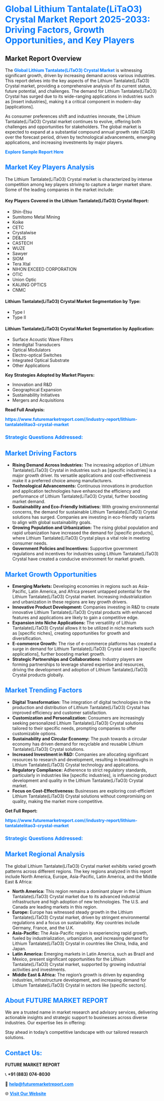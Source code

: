 <h1 style="color: #007BFF;">Global Lithium Tantalate(LiTaO3) Crystal Market Report 2025-2033: Driving Factors, Growth Opportunities, and Key Players</h1>

<section id="overview">
<h2>Market Report Overview</h2>
<p>The <a href="https://www.futuremarketreport.com//industry-report/lithium-tantalatelitao3-crystal-market" style="color: #007BFF; text-decoration: none;"><strong>Global Lithium Tantalate(LiTaO3) Crystal Market</strong></a> is witnessing significant growth, driven by increasing demand across various industries. This report delves into the key aspects of the Lithium Tantalate(LiTaO3) Crystal market, providing a comprehensive analysis of its current status, future potential, and challenges. The demand for Lithium Tantalate(LiTaO3) Crystal has surged due to its wide-ranging applications in industries such as [insert industries], making it a critical component in modern-day [applications].</p>
<p>As consumer preferences shift and industries innovate, the Lithium Tantalate(LiTaO3) Crystal market continues to evolve, offering both challenges and opportunities for stakeholders. The global market is expected to expand at a substantial compound annual growth rate (CAGR) over the forecast period, driven by technological advancements, emerging applications, and increasing investments by major players.</p>
</section>

<section id="overview">
<p><a href="https://www.futuremarketreport.com//request-sample/reportId=83434" style="color: #007BFF; text-decoration: none;"><strong>Explore Sample Report Here</strong></a></p>
</section>

<section id="key-players">
<h2 style="color: #007BFF;">Market Key Players Analysis</h2>
<p>The Lithium Tantalate(LiTaO3) Crystal market is characterized by intense competition among key players striving to capture a larger market share. Some of the leading companies in the market include:</p>
<h4>Key Players Covered in the Lithium Tantalate(LiTaO3) Crystal Report:</h4>
<ul><li>Shin-Etsu</li><li>Sumitomo Metal Mining</li><li>Koike</li><li>CETC</li><li>Crystalwise</li><li>DE&amp;JS</li><li>CASTECH</li><li>WUZE</li><li>Sawyer</li><li>SIOM</li><li>Tera Xtal</li><li>NIHON EXCEED CORPORATION</li><li>OTIC</li><li>Union Optic</li><li>KAIJING OPTICS</li><li>CNMC</li></ul>
<h4>Lithium Tantalate(LiTaO3) Crystal Market Segmentation by Type:</h4>
<ul><li>Type I</li><li>Type II</li></ul>

<h4>Lithium Tantalate(LiTaO3) Crystal Market Segmentation by Application:</h4>
<ul><li>Surface Acoustic Wave Filters</li><li>Interdigital Transducers</li><li>Optical Modulators</li><li>Electro-optical Switches</li><li>Integrated Optical Substrate</li><li>Other Applications</li></ul>
<p><strong>Key Strategies Adopted by Market Players:</strong></p>
<ul>
<li>Innovation and R&D</li>
<li>Geographical Expansion</li>
<li>Sustainability Initiatives</li>
<li>Mergers and Acquisitions</li>
</ul>
</section>

<section>
<p><strong>Read Full Analysis: </strong></p><a href="https://www.futuremarketreport.com//industry-report/lithium-tantalatelitao3-crystal-market" style="color: #007BFF; text-decoration: none;"><strong>https://www.futuremarketreport.com//industry-report/lithium-tantalatelitao3-crystal-market</strong></a>
<h3 style="color: #007BFF;">Strategic Questions Addressed:</h3>
</section>

<section id="driving-factors">
<h2 style="color: #007BFF;">Market Driving Factors</h2>
<ul>
<li><strong>Rising Demand Across Industries:</strong> The increasing adoption of Lithium Tantalate(LiTaO3) Crystal in industries such as [specific industries] is a major growth driver. Its versatile applications and cost-effectiveness make it a preferred choice among manufacturers.</li>
<li><strong>Technological Advancements:</strong> Continuous innovations in production and application technologies have enhanced the efficiency and performance of Lithium Tantalate(LiTaO3) Crystal, further boosting market demand.</li>
<li><strong>Sustainability and Eco-Friendly Initiatives:</strong> With growing environmental concerns, the demand for sustainable Lithium Tantalate(LiTaO3) Crystal solutions has surged. Companies are investing in eco-friendly variants to align with global sustainability goals.</li>
<li><strong>Growing Population and Urbanization:</strong> The rising global population and rapid urbanization have increased the demand for [specific products], where Lithium Tantalate(LiTaO3) Crystal plays a vital role in meeting consumer needs.</li>
<li><strong>Government Policies and Incentives:</strong> Supportive government regulations and incentives for industries using Lithium Tantalate(LiTaO3) Crystal have created a conducive environment for market growth.</li>
</ul>
</section>

<section id="growth-opportunities">
<h2 style="color: #007BFF;">Market Growth Opportunities</h2>
<ul>
<li><strong>Emerging Markets:</strong> Developing economies in regions such as Asia-Pacific, Latin America, and Africa present untapped potential for the Lithium Tantalate(LiTaO3) Crystal market. Increasing industrialization and urbanization in these regions are key growth drivers.</li>
<li><strong>Innovative Product Development:</strong> Companies investing in R&D to create innovative Lithium Tantalate(LiTaO3) Crystal products with enhanced features and applications are likely to gain a competitive edge.</li>
<li><strong>Expansion into Niche Applications:</strong> The versatility of Lithium Tantalate(LiTaO3) Crystal allows it to be utilized in niche markets such as [specific niches], creating opportunities for growth and diversification.</li>
<li><strong>E-commerce Growth:</strong> The rise of e-commerce platforms has created a surge in demand for Lithium Tantalate(LiTaO3) Crystal used in [specific applications], further boosting market growth.</li>
<li><strong>Strategic Partnerships and Collaborations:</strong> Industry players are forming partnerships to leverage shared expertise and resources, driving the development and adoption of Lithium Tantalate(LiTaO3) Crystal products globally.</li>
</ul>
</section>

<section id="trending-factors">
<h2 style="color: #007BFF;">Market Trending Factors</h2>
<ul>
<li><strong>Digital Transformation:</strong> The integration of digital technologies in the production and distribution of Lithium Tantalate(LiTaO3) Crystal has improved efficiency and customer satisfaction.</li>
<li><strong>Customization and Personalization:</strong> Consumers are increasingly seeking personalized Lithium Tantalate(LiTaO3) Crystal solutions tailored to their specific needs, prompting companies to offer customizable options.</li>
<li><strong>Sustainability and Circular Economy:</strong> The push towards a circular economy has driven demand for recyclable and reusable Lithium Tantalate(LiTaO3) Crystal solutions.</li>
<li><strong>Increased Investment in R&D:</strong> Companies are allocating significant resources to research and development, resulting in breakthroughs in Lithium Tantalate(LiTaO3) Crystal technology and applications.</li>
<li><strong>Regulatory Compliance:</strong> Adherence to strict regulatory standards, particularly in industries like [specific industries], is influencing product development and quality in the Lithium Tantalate(LiTaO3) Crystal market.</li>
<li><strong>Focus on Cost-Effectiveness:</strong> Businesses are exploring cost-efficient Lithium Tantalate(LiTaO3) Crystal solutions without compromising on quality, making the market more competitive.</li>
</ul>
</section>

<section>
<p><strong>Get Full Report: </strong></p><a href="https://www.futuremarketreport.com//industry-report/lithium-tantalatelitao3-crystal-market" style="color: #007BFF; text-decoration: none;"><strong>https://www.futuremarketreport.com//industry-report/lithium-tantalatelitao3-crystal-market</strong></a>
<h3 style="color: #007BFF;">Strategic Questions Addressed:</h3>
</section>


<section id="regional-analysis">
<h2 style="color: #007BFF;">Market Regional Analysis</h2>
<p>The global Lithium Tantalate(LiTaO3) Crystal market exhibits varied growth patterns across different regions. The key regions analyzed in this report include North America, Europe, Asia-Pacific, Latin America, and the Middle East & Africa:</p>
<ul>
<li><strong>North America:</strong> This region remains a dominant player in the Lithium Tantalate(LiTaO3) Crystal market due to its advanced industrial infrastructure and high adoption of new technologies. The U.S. and Canada are leading markets in this region.</li>
<li><strong>Europe:</strong> Europe has witnessed steady growth in the Lithium Tantalate(LiTaO3) Crystal market, driven by stringent environmental regulations and a focus on sustainability. Key countries include Germany, France, and the U.K.</li>
<li><strong>Asia-Pacific:</strong> The Asia-Pacific region is experiencing rapid growth, fueled by industrialization, urbanization, and increasing demand for Lithium Tantalate(LiTaO3) Crystal in countries like China, India, and Japan.</li>
<li><strong>Latin America:</strong> Emerging markets in Latin America, such as Brazil and Mexico, present significant opportunities for the Lithium Tantalate(LiTaO3) Crystal market, supported by growing industrial activities and investments.</li>
<li><strong>Middle East & Africa:</strong> The region’s growth is driven by expanding industries, infrastructure development, and increasing demand for Lithium Tantalate(LiTaO3) Crystal in sectors like [specific sectors].</li>
</ul>
</section>

<footer>
<h2 style="color: #007BFF;">About FUTURE MARKET REPORT</h2>
<p>We are a trusted name in market research and advisory services, delivering actionable insights and strategic support to businesses across diverse industries. Our expertise lies in offering:</p>

<p>Stay ahead in today’s competitive landscape with our tailored research solutions.</p>

<h2 style="color: #007BFF;">Contact Us:</h2>
<p><strong>FUTURE MARKET REPORT</strong></p>
<p>📞 <strong>+91 (883) 074-8030</strong></p>
<p>📧 <strong><a href="mailto:help@futuremarketreport.com" style="color: #007BFF;">help@futuremarketreport.com</a></strong></p>
<p>🌐 <strong><a href="https://www.futuremarketreport.com/" style="color: #007BFF;">Visit Our Website</a></strong></p>
</footer>